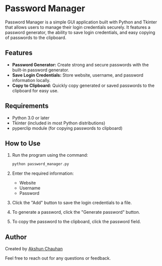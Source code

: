 # Password Manager

Password Manager is a simple GUI application built with Python and Tkinter that allows users to manage their login credentials securely. It features a password generator, the ability to save login credentials, and easy copying of passwords to the clipboard.

## Features

- **Password Generator:** Create strong and secure passwords with the built-in password generator.
- **Save Login Credentials:** Store website, username, and password information locally.
- **Copy to Clipboard:** Quickly copy generated or saved passwords to the clipboard for easy use.

## Requirements

- Python 3.0 or later
- Tkinter (included in most Python distributions)
- pyperclip module (for copying passwords to clipboard)

## How to Use

1. Run the program using the command:
    ```bash
    python password_manager.py
    ```

2. Enter the required information:
    - Website
    - Username
    - Password

3. Click the "Add" button to save the login credentials to a file.

4. To generate a password, click the "Generate password" button.

5. To copy the password to the clipboard, click the password field.

## Author

Created by [Akshun Chauhan](mailto:akshunchauhan099@gmail.com)

Feel free to reach out for any questions or feedback.
